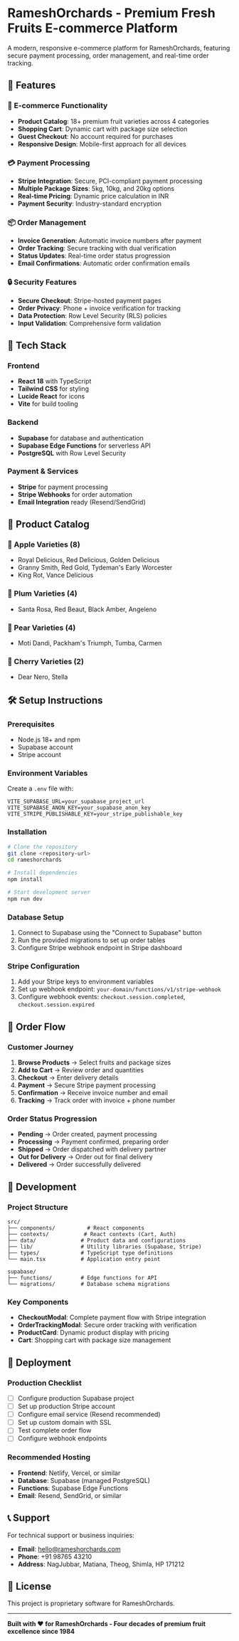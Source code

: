 # RameshOrchards - Premium Fresh Fruits E-commerce Platform

A modern, responsive e-commerce platform for RameshOrchards, featuring secure payment processing, order management, and real-time order tracking.

## 🌟 Features

### 🛒 E-commerce Functionality
- **Product Catalog**: 18+ premium fruit varieties across 4 categories
- **Shopping Cart**: Dynamic cart with package size selection
- **Guest Checkout**: No account required for purchases
- **Responsive Design**: Mobile-first approach for all devices

### 💳 Payment Processing
- **Stripe Integration**: Secure, PCI-compliant payment processing
- **Multiple Package Sizes**: 5kg, 10kg, and 20kg options
- **Real-time Pricing**: Dynamic price calculation in INR
- **Payment Security**: Industry-standard encryption

### 📦 Order Management
- **Invoice Generation**: Automatic invoice numbers after payment
- **Order Tracking**: Secure tracking with dual verification
- **Status Updates**: Real-time order status progression
- **Email Confirmations**: Automatic order confirmation emails

### 🔒 Security Features
- **Secure Checkout**: Stripe-hosted payment pages
- **Order Privacy**: Phone + invoice verification for tracking
- **Data Protection**: Row Level Security (RLS) policies
- **Input Validation**: Comprehensive form validation

## 🚀 Tech Stack

### Frontend
- **React 18** with TypeScript
- **Tailwind CSS** for styling
- **Lucide React** for icons
- **Vite** for build tooling

### Backend
- **Supabase** for database and authentication
- **Supabase Edge Functions** for serverless API
- **PostgreSQL** with Row Level Security

### Payment & Services
- **Stripe** for payment processing
- **Stripe Webhooks** for order automation
- **Email Integration** ready (Resend/SendGrid)

## 📱 Product Catalog

### 🍎 Apple Varieties (8)
- Royal Delicious, Red Delicious, Golden Delicious
- Granny Smith, Red Gold, Tydeman's Early Worcester
- King Rot, Vance Delicious

### 🍑 Plum Varieties (4)
- Santa Rosa, Red Beaut, Black Amber, Angeleno

### 🍐 Pear Varieties (4)
- Moti Dandi, Packham's Triumph, Tumba, Carmen

### 🍒 Cherry Varieties (2)
- Dear Nero, Stella

## 🛠️ Setup Instructions

### Prerequisites
- Node.js 18+ and npm
- Supabase account
- Stripe account

### Environment Variables
Create a `.env` file with:
```env
VITE_SUPABASE_URL=your_supabase_project_url
VITE_SUPABASE_ANON_KEY=your_supabase_anon_key
VITE_STRIPE_PUBLISHABLE_KEY=your_stripe_publishable_key
```

### Installation
```bash
# Clone the repository
git clone <repository-url>
cd rameshorchards

# Install dependencies
npm install

# Start development server
npm run dev
```

### Database Setup
1. Connect to Supabase using the "Connect to Supabase" button
2. Run the provided migrations to set up order tables
3. Configure Stripe webhook endpoint in Stripe dashboard

### Stripe Configuration
1. Add your Stripe keys to environment variables
2. Set up webhook endpoint: `your-domain/functions/v1/stripe-webhook`
3. Configure webhook events: `checkout.session.completed`, `checkout.session.expired`

## 🔄 Order Flow

### Customer Journey
1. **Browse Products** → Select fruits and package sizes
2. **Add to Cart** → Review order and quantities
3. **Checkout** → Enter delivery details
4. **Payment** → Secure Stripe payment processing
5. **Confirmation** → Receive invoice number and email
6. **Tracking** → Track order with invoice + phone number

### Order Status Progression
- **Pending** → Order created, payment processing
- **Processing** → Payment confirmed, preparing order
- **Shipped** → Order dispatched with delivery partner
- **Out for Delivery** → Order out for final delivery
- **Delivered** → Order successfully delivered

## 🔧 Development

### Project Structure
```
src/
├── components/          # React components
├── contexts/           # React contexts (Cart, Auth)
├── data/              # Product data and configurations
├── lib/               # Utility libraries (Supabase, Stripe)
├── types/             # TypeScript type definitions
└── main.tsx           # Application entry point

supabase/
├── functions/         # Edge functions for API
└── migrations/        # Database schema migrations
```

### Key Components
- **CheckoutModal**: Complete payment flow with Stripe integration
- **OrderTrackingModal**: Secure order tracking with verification
- **ProductCard**: Dynamic product display with pricing
- **Cart**: Shopping cart with package size management

## 🚀 Deployment

### Production Checklist
- [ ] Configure production Supabase project
- [ ] Set up production Stripe account
- [ ] Configure email service (Resend recommended)
- [ ] Set up custom domain with SSL
- [ ] Test complete order flow
- [ ] Configure webhook endpoints

### Recommended Hosting
- **Frontend**: Netlify, Vercel, or similar
- **Database**: Supabase (managed PostgreSQL)
- **Functions**: Supabase Edge Functions
- **Email**: Resend, SendGrid, or similar

## 📞 Support

For technical support or business inquiries:
- **Email**: hello@rameshorchards.com
- **Phone**: +91 98765 43210
- **Address**: NagJubbar, Matiana, Theog, Shimla, HP 171212

## 📄 License

This project is proprietary software for RameshOrchards.

---

**Built with ❤️ for RameshOrchards - Four decades of premium fruit excellence since 1984**